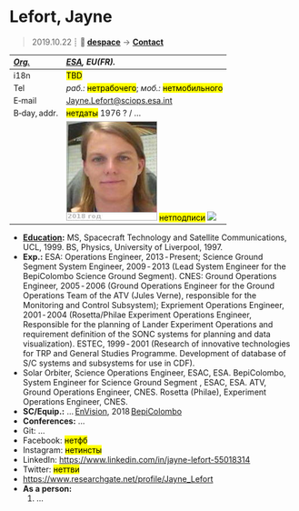 # Lefort, Jayne
> 2019.10.22 ┊ **🚀 [despace](index.md)** → **[Contact](contact.md)**

|*[Org.](contact.md)*|*[ESA](zz_esa.md), EU(FR).*|
|:--|:--|
|i18n| <mark>TBD</mark> |
|Tel| *раб.:* <mark>нетрабочего</mark>; *моб.:* <mark>нетмобильного</mark> |
|E‑mail| <Jayne.Lefort@sciops.esa.int> |
|B‑day, addr.| <mark>нетдаты</mark> 1976 ? / … |
|| [![](f/contact/l/lefort_001_photo_thumb.jpg)](f/contact/l/lefort_001_photo.jpg) <mark>нетподписи</mark> [![](f/contact//_001_sign_thumb.jpg)](f/contact//_001_sign.png) |

   - **[Education](edu.md):** MS, Spacecraft Technology and Satellite Communications, UCL, 1999. BS, Physics, University of Liverpool, 1997.
   - **Exp.:** ESA: Operations Engineer, 2013 ‑ Present; Science Ground Segment System Engineer, 2009 ‑ 2013 (Lead System Engineer for the BepiColombo Science Ground Segment). CNES: Ground Operations Engineer, 2005 ‑ 2006 (Ground Operations Engineer for the Ground Operations Team of the ATV (Jules Verne), responsible for the Monitoring and Control Subsystem); Expriement Operations Engineer, 2001 ‑ 2004 (Rosetta/Philae Experiment Operations Engineer, Responsible for the planning of Lander Experiment Operations and requirement definition of the SONC systems for planning and data visualization). ESTEC, 1999 ‑ 2001 (Research of innovative technologies for TRP and General Studies Programme. Development of database of S/C systems and subsystems for use in CDF).
   - Solar Orbiter, Science Operations Engineer, ESAC, ESA. BepiColombo, System Engineer for Science Ground Segment , ESAC, ESA. ATV, Ground Operations Engineer, CNES. Rosetta (Philae), Experiment Operations Engineer, CNES.
   - **SC/Equip.:** … [EnVision](envision.md), 2018 [BepiColombo](bepicolombo.md)
   - **Conferences:** …
   - Git: …
   - Facebook: <mark>нетфб</mark>
   - Instagram: <mark>нетинсты</mark>
   - LinkedIn: <https://www.linkedin.com/in/jayne-lefort-55018314>
   - Twitter: <mark>неттви</mark>
   - <https://www.researchgate.net/profile/Jayne_Lefort>
   - **As a person:**
      1. …
